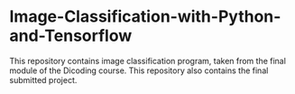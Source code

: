 # Image-Classification-with-Python-and-Tensorflow
This repository contains image classification program, taken from the final module of the Dicoding course. This repository also contains the final submitted project.
